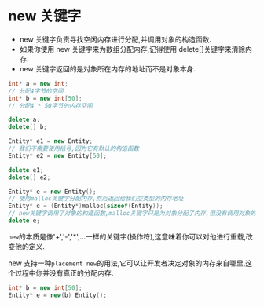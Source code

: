 # new 关键字

- new 关键字负责寻找空闲内存进行分配,并调用对象的构造函数.
- 如果你使用 new 关键字来为数组分配内存,记得使用 delete[]关键字来清除内存.
- new 关键字返回的是对象所在内存的地址而不是对象本身.

```cpp
int* a = new int;
// 分配4字节的空间
int* b = new int[50];
// 分配4 * 50字节的内存空间

delete a;
delete[] b;

Entity* e1 = new Entity;
// 我们不需要使用括号,因为它有默认的构造函数
Entity* e2 = new Entity[50];

delete e1;
delete[] e2;
```

```cpp
Entity* e = new Entity();
// 使用malloc关键字分配内存,然后返回给我们空类型的内存地址
Entity* e = (Entity*)malloc(sizeof(Entity));
// new关键字调用了对象的构造函数,malloc关键字只是为对象分配了内存,但没有调用对象的构造函数.
delete e;
```

`new`的本质是像'+','-','\*',...一样的关键字(操作符),这意味着你可以对他进行重载,改变他的定义.

new 支持一种`placement new`的用法,它可以让开发者决定对象的内存来自哪里,这个过程中你并没有真正的分配内存.

```cpp
int* b = new int[50];
Entity* e = new(b) Entity();
```

